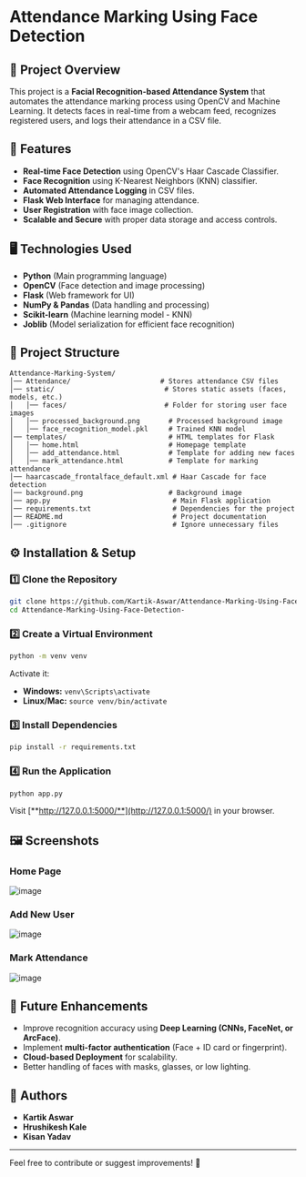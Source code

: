 # Attendance Marking Using Face Detection

## 📌 Project Overview

This project is a **Facial Recognition-based Attendance System** that automates the attendance marking process using OpenCV and Machine Learning. It detects faces in real-time from a webcam feed, recognizes registered users, and logs their attendance in a CSV file.

## 🎯 Features

- **Real-time Face Detection** using OpenCV's Haar Cascade Classifier.
- **Face Recognition** using K-Nearest Neighbors (KNN) classifier.
- **Automated Attendance Logging** in CSV files.
- **Flask Web Interface** for managing attendance.
- **User Registration** with face image collection.
- **Scalable and Secure** with proper data storage and access controls.

## 🖥️ Technologies Used

- **Python** (Main programming language)
- **OpenCV** (Face detection and image processing)
- **Flask** (Web framework for UI)
- **NumPy & Pandas** (Data handling and processing)
- **Scikit-learn** (Machine learning model - KNN)
- **Joblib** (Model serialization for efficient face recognition)

## 📂 Project Structure

```
Attendance-Marking-System/
│── Attendance/                      # Stores attendance CSV files
│── static/                           # Stores static assets (faces, models, etc.)
│   │── faces/                        # Folder for storing user face images
│   │── processed_background.png       # Processed background image
│   │── face_recognition_model.pkl     # Trained KNN model
│── templates/                         # HTML templates for Flask
│   │── home.html                      # Homepage template
│   │── add_attendance.html            # Template for adding new faces
│   │── mark_attendance.html           # Template for marking attendance
│── haarcascade_frontalface_default.xml # Haar Cascade for face detection
│── background.png                     # Background image
│── app.py                              # Main Flask application
│── requirements.txt                    # Dependencies for the project
│── README.md                           # Project documentation
│── .gitignore                          # Ignore unnecessary files
```

## ⚙️ Installation & Setup

### 1️⃣ Clone the Repository

```bash
git clone https://github.com/Kartik-Aswar/Attendance-Marking-Using-Face-Detection-.git
cd Attendance-Marking-Using-Face-Detection-
```

### 2️⃣ Create a Virtual Environment

```bash
python -m venv venv
```

Activate it:

- **Windows:** `venv\Scripts\activate`
- **Linux/Mac:** `source venv/bin/activate`

### 3️⃣ Install Dependencies

```bash
pip install -r requirements.txt
```

### 4️⃣ Run the Application

```bash
python app.py
```

Visit [**http://127.0.0.1:5000/**](http://127.0.0.1:5000/) in your browser.

## 🖼️ Screenshots

### Home Page 
![image](https://github.com/user-attachments/assets/4dd3f1ba-3ab8-46b1-8137-16cb4b0d087e)




### Add New User
![image](https://github.com/user-attachments/assets/7a39b6db-73a0-4ab4-870c-91eafc3b219d)


### Mark Attendance
![image](https://github.com/user-attachments/assets/a1e88b31-c26a-4eb1-9f1e-1805d7225516)



## 🚀 Future Enhancements

- Improve recognition accuracy using **Deep Learning (CNNs, FaceNet, or ArcFace)**.
- Implement **multi-factor authentication** (Face + ID card or fingerprint).
- **Cloud-based Deployment** for scalability.
- Better handling of faces with masks, glasses, or low lighting.

## 📝 Authors

- **Kartik Aswar**
- **Hrushikesh Kale**
- **Kisan Yadav**



---

Feel free to contribute or suggest improvements! 🚀

